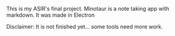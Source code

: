 This is my ASIR's final project. Minotaur is a note taking app with markdown. It was made in Electron 

Disclaimer: It is not finished yet... some tools need more work.
